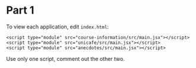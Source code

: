 # Part 1

To view each application, edit `index.html`:

```
<script type="module" src="course-information/src/main.jsx"></script>
<script type="module" src="unicafe/src/main.jsx"></script>
<script type="module" src="anecdotes/src/main.jsx"></script>
```

Use only one script, comment out the other two.